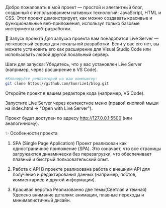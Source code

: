 Добро пожаловать в мой проект — простой и элегантный блог, созданный с использованием нативных технологий: JavaScript, HTML и CSS. Этот проект демонстрирует, как можно создавать красивые и функциональные веб-приложения, используя только базовые инструменты веб-разработки.

🚀 Запуск проекта
Для запуска проекта вам понадобится Live Server — легковесный сервер для локальной разработки. Если у вас его нет, вы можете установить его как расширение для Visual Studio Code или использовать любой другой локальный сервер.

Шаги для запуска:
Убедитесь, что у вас установлен Live Server (например, через расширение в VS Code).
```bash
#Клонируйте репозиторий на ваш компьютер:
git clone https://github.com/Sunrize1/blog.git
```
Откройте проект в вашем редакторе кода (например, VS Code).

Запустите Live Server через контекстное меню (правой кнопкой мыши на index.html → "Open with Live Server").

Проект будет доступен по адресу http://127.0.0.1:5500 (или аналогичному).

✨ Особенности проекта
1. SPA (Single Page Application)
Проект реализован как одностраничное приложение (SPA). Это означает, что все страницы загружаются динамически без перезагрузки, что обеспечивает плавный и быстрый пользовательский опыт.

2. Работа с API
В проекте реализована работа с внешним API для получения и редактирования данных (например, постов, комментариев и другой информации).

3. Красивая верстка
Реализованно две темы(Светлая и темная)
Уделено внимание деталям: анимации, плавные переходы и минималистичный дизайн.
